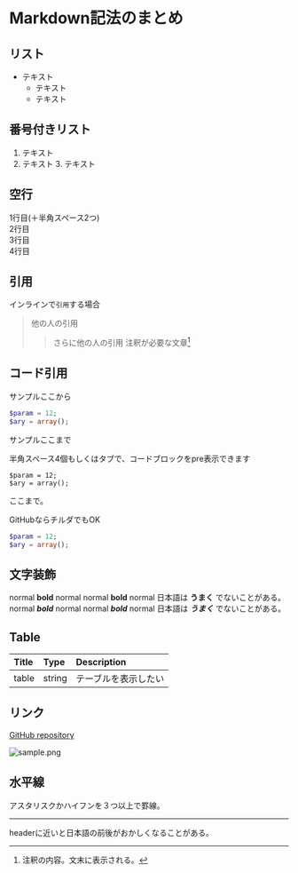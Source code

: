 # Markdown記法のまとめ

## リスト
* テキスト
    * テキスト
    * テキスト

## 番号付きリスト
1. テキスト
2. テキスト
    3. テキスト

## 空行
1行目(＋半角スペース2つ)  
2行目  
3行目<br>
4行目

## 引用
インラインで`引用`する場合
> 他の人の引用
>> さらに他の人の引用
注釈が必要な文章[^1]  
[^1]: 注釈の内容。文末に表示される。

## コード引用
サンプルここから
```php
$param = 12;
$ary = array();
```
サンプルここまで

半角スペース4個もしくはタブで、コードブロックをpre表示できます

    $param = 12;
    $ary = array();
ここまで。

GitHubならチルダでもOK
~~~php
$param = 12;
$ary = array();
~~~

## 文字装飾
normal **bold** normal
normal __bold__ normal 日本語は __うまく__ でないことがある。
normal ***bold*** normal
normal ___bold___ normal 日本語は ___うまく___ でないことがある。

## Table
|Title|Type|Description|
|:---|:---|:---|
|table|string|テーブルを表示したい|


## リンク
[GitHub repository](http://github.com/ogusu/)

![sample.png](https://github.com/ "sample")


## 水平線
アスタリスクかハイフンを３つ以上で罫線。
- - -
headerに近いと日本語の前後がおかしくなることがある。